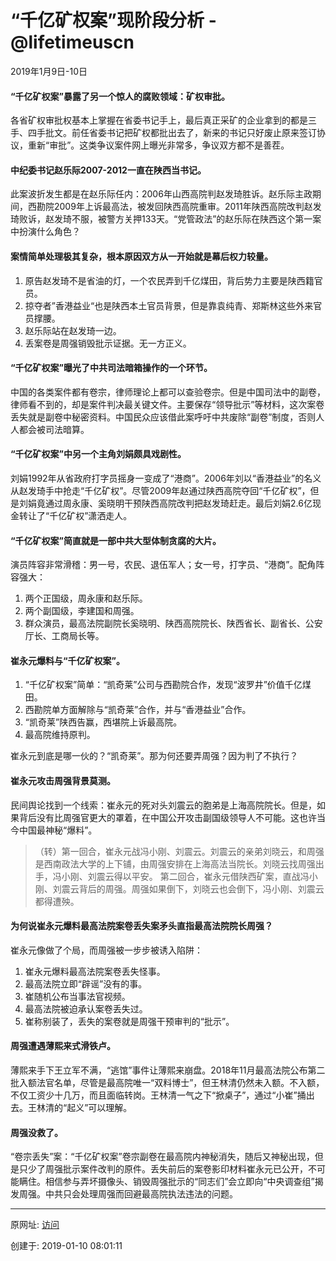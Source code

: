 # “千亿矿权案”现阶段分析 - @lifetimeuscn

2019年1月9日-10日

#### “千亿矿权案”暴露了另一个惊人的腐败领域：**矿权审批**。

各省矿权审批权基本上掌握在省委书记手上，最后真正采矿的企业拿到的都是三手、四手批文。前任省委书记把矿权都批出去了，新来的书记只好废止原来签订协议，重新“审批”。这类争议案件网上曝光非常多，争议双方都不是善茬。

#### 中纪委书记赵乐际2007-2012一直在陕西当书记。

此案波折发生都是在赵乐际任内：2006年山西高院判赵发琦胜诉。赵乐际主政期间，西勘院2009年上诉最高法，被发回陕西高院重审。2011年陕西高院改判赵发琦败诉，赵发琦不服，被警方关押133天。“党管政法”的赵乐际在陕西这个第一案中扮演什么角色？

#### 案情简单处理极其复杂，根本原因双方从一开始就是幕后权力较量。

1. 原告赵发琦不是省油的灯，一个农民弄到千亿煤田，背后势力主要是陕西籍官员。
2. 掠夺者”香港益业“也是陕西本土官员背景，但是靠袁纯青、郑斯林这些外来官员撑腰。
3. 赵乐际站在赵发琦一边。
4. 丢案卷是周强销毁批示证据。无一方正义。

#### “千亿矿权案”曝光了中共司法暗箱操作的一个环节。

中国的各类案件都有卷宗，律师理论上都可以查验卷宗。但是中国司法中的副卷，律师看不到的，却是案件判决最关键文件。主要保存“领导批示”等材料，这次案卷丢失就是副卷中秘密资料。中国民众应该借此案呼吁中共废除“副卷”制度，否则人人都会被司法暗算。

#### “千亿矿权案”中另一个主角刘娟颇具戏剧性。

刘娟1992年从省政府打字员摇身一变成了“港商”。2006年刘以“香港益业”的名义从赵发琦手中抢走“千亿矿权”。尽管2009年赵通过陕西高院夺回“千亿矿权”，但是刘娟竟通过周永康、奚晓明干预陕西高院改判把赵发琦赶走。最后刘娟2.6亿现金转让了“千亿矿权”潇洒走人。

#### “千亿矿权案”简直就是一部中共大型体制贪腐的大片。

演员阵容非常滑稽：男一号，农民、退伍军人；女一号，打字员、“港商”。配角阵容强大：

1. 两个正国级，周永康和赵乐际。
2. 两个副国级，李建国和周强。
3. 群众演员，最高法院副院长奚晓明、陕西高院院长、陕西省长、副省长、公安厅长、工商局长等。

#### 崔永元爆料与“千亿矿权案”。

1. “千亿矿权案”简单：“凯奇莱”公司与西勘院合作，发现“波罗井”价值千亿煤田。
2. 西勘院单方面解除与“凯奇莱”合作，并与“香港益业”合作。
3. “凯奇莱”陕西告赢，西堪院上诉最高院。
4. 最高院维持原判。

崔永元到底是哪一伙的？“凯奇莱”。那为何还要弄周强？因为判了不执行？

#### 崔永元攻击周强背景莫测。

民间舆论找到一个线索：崔永元的死对头刘震云的胞弟是上海高院院长。但是，如果背后没有比周强官更大的罩着，在中国公开攻击副国级领导人不可能。这也许当今中国最神秘“爆料”。

> （转）第一回合，崔永元战冯小刚、刘震云。刘震云的亲弟刘晓云，和周强是西南政法大学的上下铺，由周强安排在上海高法当院长。刘晓云找周强出手，冯小刚、刘震云得以平安。 第二回合，崔永元借陕西矿案，直战冯小刚、刘震云背后的周强。周强如果倒下，刘晓云也会倒下，冯小刚、刘震云都得遭殃。

#### 为何说崔永元爆料最高法院案卷丢失案矛头直指最高法院院长周强？

崔永元像做了个局，而周强被一步步被诱入陷阱：

1. 崔永元爆料最高法院案卷丢失怪事。
2. 最高法院立即“辟谣”没有的事。
3. 崔随机公布当事法官视频。
4. 最高法院被迫承认案卷丢失过。
5. 崔称别装了，丢失的案卷就是周强干预审判的“批示”。

#### 周强遭遇薄熙来式滑铁卢。

薄熙来手下王立军不满，“逃馆”事件让薄熙来崩盘。2018年11月最高法院公布第二批入额法官名单，尽管是最高院唯一“双料博士”，但王林清仍然未入额。不入额，不仅工资少十几万，而且面临转岗。王林清一气之下“掀桌子”，通过“小崔”捅出去。王林清的“起义”可以理解。

#### 周强没救了。

“卷宗丢失”案：“千亿矿权案”卷宗副卷在最高院内神秘消失，随后又神秘出现，但是只少了周强批示案件改判的原件。丢失前后的案卷影印材料崔永元已公开，不可能瞒住。相信参与弄坏摄像头、销毁周强批示的“同志们”会立即向“中央调查组”揭发周强。中共只会处理周强而回避最高院执法违法的问题。

------

原网址: [访问](https://twitter.com/lifetimeuscn/status/1083128119245135872/)

创建于: 2019-01-10 08:01:11

